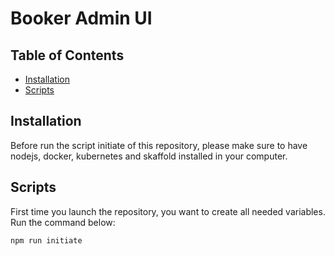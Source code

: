 # Booker Admin UI

## Table of Contents

- [Installation](#installation)
- [Scripts](#scripts)

## Installation

Before run the script initiate of this repository, please make sure to have nodejs, docker, kubernetes and skaffold installed in your computer.

## Scripts

First time you launch the repository, you want to create all needed variables. Run the command below:

```sh
npm run initiate

```
